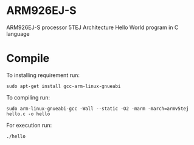# ARM926EJ-S
ARM926EJ-S processor 5TEJ Architecture Hello World program in C language 

# Compile
To installing requirement run:

`sudo apt-get install gcc-arm-linux-gnueabi`

To compiling run:

`sudo arm-linux-gnueabi-gcc -Wall --static -O2 -marm -march=armv5tej hello.c -o hello`

For execution run:

`./hello`
